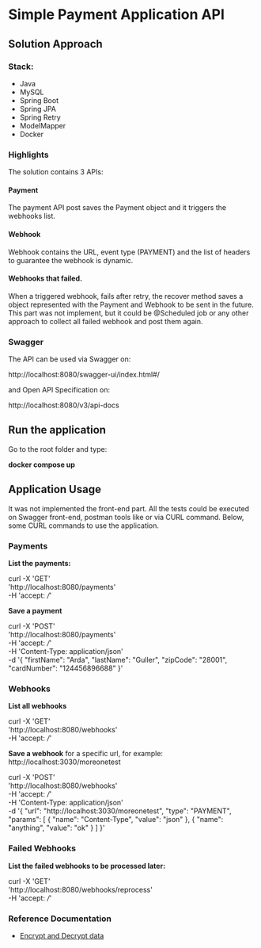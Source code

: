 # Simple Payment Application API

## Solution Approach

### Stack:
* Java 
* MySQL
* Spring Boot
* Spring JPA
* Spring Retry
* ModelMapper
* Docker

### Highlights

The solution contains 3 APIs:

#### Payment
The payment API post saves the Payment object and it triggers the webhooks list.

#### Webhook
Webhook contains the URL, event type (PAYMENT) and the list of headers to guarantee the webhook is dynamic.

#### Webhooks that failed.
When a triggered webhook, fails after retry, the recover method saves a object represented with the Payment and Webhook to be sent in the future.
This part was not implement, but it could be @Scheduled job or any other approach to collect all failed webhook and post them again.

### Swagger
The API can be used via Swagger on:

http://localhost:8080/swagger-ui/index.html#/

and Open API Specification on:

http://localhost:8080/v3/api-docs

## Run the application

Go to the root folder and type:

**docker compose up**

## Application Usage

It was not implemented the front-end part.
All the tests could be executed on Swagger front-end, postman tools like or via CURL command.
Below, some CURL commands to use the application.

### Payments
**List the payments:**

curl -X 'GET' \
'http://localhost:8080/payments' \
-H 'accept: */*'

**Save a payment**

curl -X 'POST' \
'http://localhost:8080/payments' \
-H 'accept: */*' \
-H 'Content-Type: application/json' \
-d '{
"firstName": "Arda",
"lastName": "Guller",
"zipCode": "28001",
"cardNumber": "124456896688"
}'

### Webhooks

**List all webhooks**

curl -X 'GET' \
'http://localhost:8080/webhooks' \
-H 'accept: */*'


**Save a webhook** for a specific url, for example: 
http://localhost:3030/moreonetest

curl -X 'POST' \
'http://localhost:8080/webhooks' \
-H 'accept: */*' \
-H 'Content-Type: application/json' \
-d '{
"url": "http://localhost:3030/moreonetest",
"type": "PAYMENT",
"params": [
{
"name": "Content-Type",
"value": "json"
},
{
"name": "anything",
"value": "ok"
}
]
}'

### Failed Webhooks
**List the failed webhooks to be processed later:**

curl -X 'GET' \
'http://localhost:8080/webhooks/reprocess' \
-H 'accept: */*'


### Reference Documentation

* [Encrypt and Decrypt data](https://smattme.com/posts/how-to-encrypt-decrypt-rsa-in-java/)

